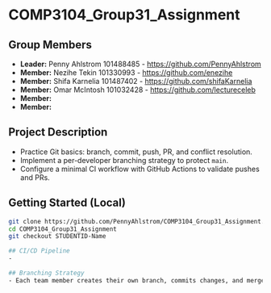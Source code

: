 # COMP3104_Group31_Assignment

## Group Members
- **Leader:** Penny Ahlstrom 101488485 - https://github.com/PennyAhlstrom
- **Member:** Nezihe Tekin 101330993 - https://github.com/enezihe
- **Member:** Shifa Karnelia 101487402 - https://github.com/shifaKarnelia
- **Member:** Omar McIntosh 101032428 - https://github.com/lectureceleb
- **Member:** 
- **Member:** 

## Project Description
- Practice Git basics: branch, commit, push, PR, and conflict resolution.
- Implement a per-developer branching strategy to protect `main`.
- Configure a minimal CI workflow with GitHub Actions to validate pushes and PRs.

## Getting Started (Local)
```bash
git clone https://github.com/PennyAhlstrom/COMP3104_Group31_Assignment.git
cd COMP3104_Group31_Assignment
git checkout STUDENTID-Name   

## CI/CD Pipeline
- 

## Branching Strategy
- Each team member creates their own branch, commits changes, and merge with `main` via Pull Requests.
